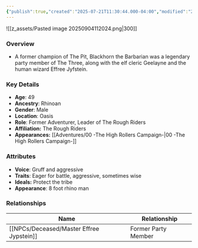 ```yaml
---
{"publish":true,"created":"2025-07-21T11:30:44.000-04:00","modified":"2025-09-04T11:21:23.766-04:00","published":"2025-09-04T11:21:23.766-04:00","cssclasses":"","Age":"49","Ancestry":"Rhinoan","Gender":"Male","Location":["Oasis"],"Role":["Former Adventurer, Leader of The Rough Riders"],"Affiliation":["The Rough Riders"],"Appearances":["[[00 -The High Rollers Campaign-]]"]}
---
```



![[z_assets/Pasted image 20250904112024.png|300]]

### Overview
- A former champion of The Pit, Blackhorn the Barbarian was a legendary party member of The Three, along with the elf cleric Geelayne and the human wizard Effree Jyfstein.

### Key Details
- **Age**: 49
- **Ancestry**: Rhinoan
- **Gender**: Male
- **Location**: Oasis
- **Role**: Former Adventurer, Leader of The Rough Riders
- **Affiliation:** The Rough Riders
- **Appearances:** [[Adventures/00 -The High Rollers Campaign-\|00 -The High Rollers Campaign-]]

### Attributes
- **Voice**: Gruff and aggressive
- **Traits**: Eager for battle, aggressive, sometimes wise
- **Ideals:** Protect the tribe
- **Appearance**: 8 foot rhino man

### Relationships

| Name                       | Relationship        |
| -------------------------- | ------------------- |
| [[NPCs/Deceased/Master Effree Jypstein]] | Former Party Member |
